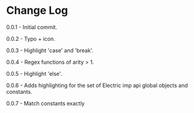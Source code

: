 # Change Log

0.0.1 - Initial commit.

0.0.2 - Typo + icon.

0.0.3 - Highlight 'case' and 'break'.

0.0.4 - Regex functions of arity > 1.

0.0.5 - Highlight 'else'.

0.0.6 - Adds highlighting for the set of Electric imp api global objects and constants.

0.0.7 - Match constants exactly
